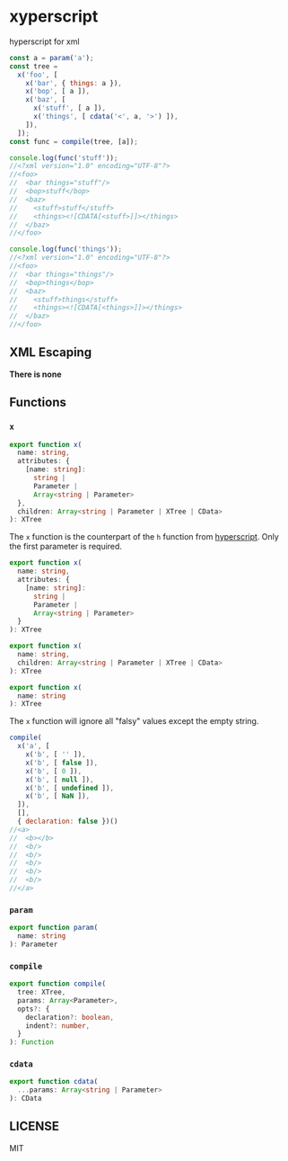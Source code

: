 # xyperscript

hyperscript for xml

```javascript
const a = param('a');
const tree =
  x('foo', [
    x('bar', { things: a }),
    x('bop', [ a ]),
    x('baz', [
      x('stuff', [ a ]),
      x('things', [ cdata('<', a, '>') ]),
    ]),
  ]);
const func = compile(tree, [a]);

console.log(func('stuff'));
//<?xml version="1.0" encoding="UTF-8"?>
//<foo>
//  <bar things="stuff"/>
//  <bop>stuff</bop>
//  <baz>
//    <stuff>stuff</stuff>
//    <things><![CDATA[<stuff>]]></things>
//  </baz>
//</foo>

console.log(func('things'));
//<?xml version="1.0" encoding="UTF-8"?>
//<foo>
//  <bar things="things"/>
//  <bop>things</bop>
//  <baz>
//    <stuff>things</stuff>
//    <things><![CDATA[<things>]]></things>
//  </baz>
//</foo>
```

## XML Escaping

**There is none**


## Functions

### `x`

```typescript
export function x(
  name: string,
  attributes: {
    [name: string]:
      string |
      Parameter |
      Array<string | Parameter>
  },
  children: Array<string | Parameter | XTree | CData>
): XTree
```

The `x` function is the counterpart of the `h` function from [hyperscript](https://github.com/dominictarr/hyperscript). Only the first parameter is required.

```typescript
export function x(
  name: string,
  attributes: {
    [name: string]:
      string |
      Parameter |
      Array<string | Parameter>
  }
): XTree

export function x(
  name: string,
  children: Array<string | Parameter | XTree | CData>
): XTree

export function x(
  name: string
): XTree
```

The `x` function will ignore all "falsy" values except the empty string.

```javascript
compile(
  x('a', [
    x('b', [ '' ]),
    x('b', [ false ]),
    x('b', [ 0 ]),
    x('b', [ null ]),
    x('b', [ undefined ]),
    x('b', [ NaN ]),
  ]),
  [],
  { declaration: false })()
//<a>
//  <b></b>
//  <b/>
//  <b/>
//  <b/>
//  <b/>
//  <b/>
//</a>
```

### `param`

```typescript
export function param(
  name: string
): Parameter
```


### `compile`

```typescript
export function compile(
  tree: XTree,
  params: Array<Parameter>,
  opts?: {
    declaration?: boolean,
    indent?: number,
  }
): Function
```

### `cdata`

```typescript
export function cdata(
  ...params: Array<string | Parameter>
): CData
```

## LICENSE

MIT
